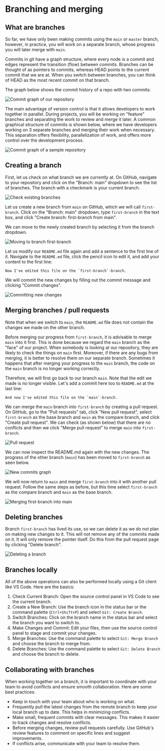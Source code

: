 # Branching and merging

## What are branches

So far, we have only been making commits using the `main` or `master` branch, however, in practice, you will work on a separate branch, whose progress you will later merge with `main`.

Commits in git have a graph structure, where every node is a commit and edges represent the transition (flow) between commits. Branches can be thought of as pointers to commits, whereas HEAD points to the current commit that we are at. When you switch between branches, you can think of HEAD as the most recent commit on that branch.

The graph below shows the commit history of a repo with two commits:

![Commit graph of our repository](https://files.mude.citg.tudelft.nl/branch1.png)

The main advantage of version control is that it allows developers to work together in parallel. During projects, you will be working on "feature" branches and separating the work to review and merge it later. A common graphical structure of commits is shown below, where we have developers working on 3 separate branches and merging their work when necessary. This separation offers flexibility, parallelization of work, and offers more control over the development process.

![Commit graph of a sample repository](https://files.mude.citg.tudelft.nl/branch2.png)

## Creating a branch

First, let us check on what branch we are currently at. On GitHub, navigate to your repository and click on the "Branch: main" dropdown to see the list of branches. The branch with a checkmark is your current branch.

![Check existing branches](https://files.mude.citg.tudelft.nl/branch3.png)

Let us create a new branch from `main` on GitHub, which we will call `first-branch`. Click on the "Branch: main" dropdown, type `first-branch` in the text box, and click "Create branch: first-branch from main".

We can move to the newly created branch by selecting it from the branch dropdown.

![Moving to branch `first-branch`](https://files.mude.citg.tudelft.nl/branch4.png)

Let us modify our `README.md` file again and add a sentence to the first line of it. Navigate to the `README.md` file, click the pencil icon to edit it, and add your content to the first line:

```
Now I've edited this file on the `first-branch`-branch.
```

We will commit the new changes by filling out the commit message and clicking "Commit changes".

![Committing new changes](https://files.mude.citg.tudelft.nl/branch5.png)

## Merging branches / pull requests

Note that when we switch to `main`, the `README.md` file does not contain the changes we made on the other branch.

Before merging our progress from `first-branch`, it is advisable to merge `main` into it first. This is done because we regard the `main` branch as the "face" of our project. When somebody is looking at our repository, they are likely to check the things on `main` first. Moreover, if there are any bugs from merging, it is better to resolve them on our separate branch. Sometimes it happens that after merging your progress to the `main` branch, the code on the `main` branch is no longer working correctly.

Therefore, we will first go back to our branch `main`. Note that the edit we made is no longer visible. Let's add a commit here too to `README.md` at the last line:

```
And now I've edited this file on the `main`-branch.
```

We can merge the `main` branch into `first-branch` by creating a pull request. On GitHub, go to the "Pull requests" tab, click "New pull request", select `first-branch` as the base branch and `main` as the compare branch, and click "Create pull request". We can check (as shown below) that there are no conflicts and then we click "Merge pull request" to merge `main` into `first-branch`. 

![Pull request](https://files.mude.citg.tudelft.nl/branch6.png)

We can now inspect the README.md again with the new changes. The progress of the other branch (`main`) has been moved to `first-branch` as seen below.

![New commits graph](https://files.mude.citg.tudelft.nl/branch7.png)

We will now return to `main` and merge `first-branch` into it with another pull request. Follow the same steps as before, but this time select `first-branch` as the compare branch and `main` as the base branch.

![Merging `first-branch` into `main`](https://files.mude.citg.tudelft.nl/branch10.png)

## Deleting branches

Branch `first-branch` has lived its use, so we can delete it as we do not plan on making new changes to it. This will not remove any of the commits made on it. It will only remove the pointer itself. Do this from the pull request page by clicking "Delete branch".

![Deleting a branch](https://files.mude.citg.tudelft.nl/branch12.png)

## Branches locally

All of the above operations can also be performed locally using a Git client like VS Code. Here are the basics:

1. Check Current Branch: Open the source control panel in VS Code to see the current branch.
2. Create a New Branch: Use the branch icon in the status bar or the command palette (`Ctrl+Shift+P`) and select `Git: Create Branch`.
3. Switch Branches: Click on the branch name in the status bar and select the branch you want to switch to.
4. Make Changes and Commit: Edit your files, then use the source control panel to stage and commit your changes.
5. Merge Branches: Use the command palette to select `Git: Merge Branch` and choose the branch to merge from.
6. Delete Branches: Use the command palette to select `Git: Delete Branch` and choose the branch to delete.

## Collaborating with branches

When working together on a branch, it is important to coordinate with your team to avoid conflicts and ensure smooth collaboration. Here are some best practices:

- Keep in touch with your team about who is working on what.
- Frequently pull the latest changes from the remote branch to keep your local branch up to date. This helps in minimizing conflicts.
- Make small, frequent commits with clear messages. This makes it easier to track changes and resolve conflicts.
- Before merging changes, review pull requests carefully. Use GitHub's review features to comment on specific lines and suggest improvements.
- If conflicts arise, communicate with your team to resolve them.